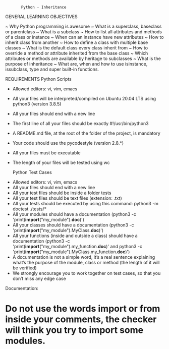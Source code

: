           Python - Inheritance
  GENERAL LEARNING OBJECTIVES

~ Why Python programming is awesome
~ What is a superclass, baseclass or parentclass
~ What is a subclass
~ How to list all attributes and methods of a class or instance
~ When can an instance have new attributes
~ How to inherit class from another
~ How to define a class with multiple base classes
~ What is the default class every class inherit from
~ How to override a method or attribute inherited from the base class
~ Which attributes or methods are available by heritage to subclasses
~ What is the purpose of inheritance
~ What are, when and how to use isinstance, issubclass, type and super built-in functions.

  REQUIREMENTS
      Python Scripts
- Allowed editors: vi, vim, emacs
- All your files will be interpreted/compiled on Ubuntu 20.04 LTS using python3 (version 3.8.5)
- All your files should end with a new line
- The first line of all your files should be exactly #!/usr/bin/python3
- A README.md file, at the root of the folder of the project, is mandatory
- Your code should use the pycodestyle (version 2.8.*)
- All your files must be executable
- The length of your files will be tested using wc

     Python Test Cases
* Allowed editors: vi, vim, emacs
* All your files should end with a new line
* All your test files should be inside a folder tests
* All your test files should be text files (extension: .txt)
* All your tests should be executed by using this command: python3 -m doctest ./tests/*
* All your modules should have a documentation (python3 -c 'print(__import__("my_module").__doc__)')
* All your classes should have a documentation (python3 -c 'print(__import__("my_module").MyClass.__doc__)')
* All your functions (inside and outside a class) should have a documentation (python3 -c 'print(__import__("my_module").my_function.__doc__)' and python3 -c 'print(__import__("my_module").MyClass.my_function.__doc__)')
* A documentation is not a simple word, it’s a real sentence explaining what’s the purpose of the module, class or method (the length of it will be verified)
* We strongly encourage you to work together on test cases, so that you don’t miss any edge case

Documentation:
# Do not use the words import or from inside your comments, the checker will think you try to import some modules.
